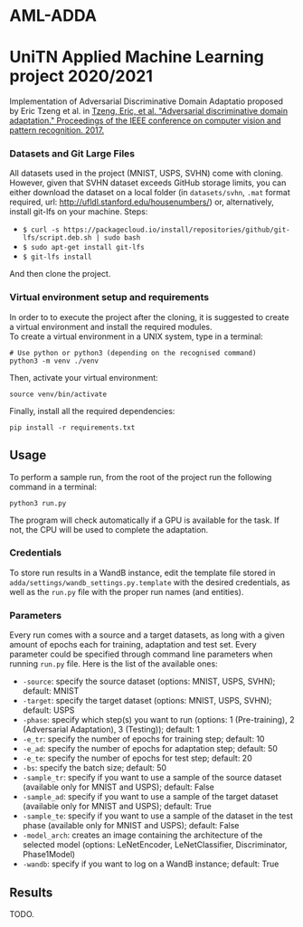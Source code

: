 # AML-ADDA

# UniTN Applied Machine Learning project 2020/2021

Implementation of Adversarial Discriminative Domain Adaptatio proposed by Eric Tzeng et al. in [Tzeng, Eric, et al. "Adversarial discriminative domain adaptation." Proceedings of the IEEE conference on computer vision and pattern recognition. 2017.](https://arxiv.org/abs/1702.05464)

### Datasets and Git Large Files

All datasets used in the project (MNIST, USPS, SVHN) come with cloning. However, given that SVHN dataset exceeds GitHub storage limits, you can either download the dataset on a local folder (in ```datasets/svhn```, ```.mat``` format required, url: http://ufldl.stanford.edu/housenumbers/) or, alternatively, install git-lfs on your machine. Steps:
+ ```$ curl -s https://packagecloud.io/install/repositories/github/git-lfs/script.deb.sh | sudo bash```
+ ```$ sudo apt-get install git-lfs```
+ ```$ git-lfs install```  

And then clone the project. 

### Virtual environment setup and requirements

In order to to execute the project after the cloning, it is suggested to create a virtual environment and install the required modules.  
To create a virtual environment in a UNIX system, type in a terminal:

```
# Use python or python3 (depending on the recognised command)
python3 -m venv ./venv
```

Then, activate your virtual environment:

```
source venv/bin/activate
```

Finally, install all the required dependencies:

```
pip install -r requirements.txt
```

## Usage

To perform a sample run, from the root of the project run the following command in a terminal:

```
python3 run.py
```

The program will check automatically if a GPU is available for the task. If not, the CPU will be used to complete the adaptation.

### Credentials

To store run results in a WandB instance, edit the template file stored in `adda/settings/wandb_settings.py.template` with the desired credentials, as well as the `run.py` file with the proper run names (and entities).

### Parameters

Every run comes with a source and a target datasets, as long with a given amount of epochs each for training, adaptation and test set. Every parameter could be specified through command line parameters when running `run.py` file. Here is the list of the available ones:

* `-source`: specify the source dataset (options: MNIST, USPS, SVHN); default: MNIST
* `-target`: specify the target dataset (options: MNIST, USPS, SVHN); default: USPS
* `-phase`: specify which step(s) you want to run (options: 1 (Pre-training), 2 (Adversarial Adaptation), 3 (Testing)); default: 1
* `-e_tr`: specify the number of epochs for training step; default: 10
* `-e_ad`: specify the number of epochs for adaptation step; default: 50
* `-e_te`: specify the number of epochs for test step; default: 20
* `-bs`: specify the batch size; default: 50
* `-sample_tr`: specify if you want to use a sample of the source dataset (available only for MNIST and USPS); default: False
* `-sample_ad`: specify if you want to use a sample of the target dataset (available only for MNIST and USPS); default: True
* `-sample_te`: specify if you want to use a sample of the dataset in the test phase (available only for MNIST and USPS); default: False
* `-model_arch`: creates an image containing the architecture of the selected model (options: LeNetEncoder, LeNetClassifier, Discriminator, Phase1Model)
* `-wandb`: specify if you want to log on a WandB instance; default: True

## Results

TODO.

